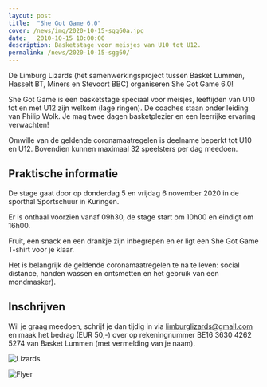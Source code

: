 ```yaml
---
layout: post
title:  "She Got Game 6.0"
cover: /news/img/2020-10-15-sgg60a.jpg
date:   2010-10-15 10:00:00
description: Basketstage voor meisjes van U10 tot U12.
permalink: /news/2020-10-15-sgg60/
---
```


De Limburg Lizards (het samenwerkingsproject tussen Basket Lummen, Hasselt BT, Miners en Stevoort BBC) organiseren She Got Game 6.0!

She Got Game is een basketstage speciaal voor meisjes, leeftijden van U10 tot en met U12 zijn welkom (lage ringen). De coaches staan onder leiding van Philip Wolk. Je mag twee dagen basketplezier en een leerrijke ervaring verwachten!

Omwille van de geldende coronamaatregelen is deelname beperkt tot U10 en U12. Bovendien kunnen maximaal 32 speelsters per dag meedoen.

## Praktische informatie

De stage gaat door op donderdag 5 en vrijdag 6 november 2020 in de sporthal Sportschuur in Kuringen.

Er is onthaal voorzien vanaf 09h30, de stage start om 10h00 en eindigt om 16h00.

Fruit, een snack en een drankje zijn inbegrepen en er ligt een She Got Game T-shirt voor je klaar.

Het is belangrijk de geldende coronamaatregelen te na te leven: social distance, handen wassen en ontsmetten en het gebruik van een mondmasker). 

## Inschrijven

Wil je graag meedoen, schrijf je dan tijdig in via [limburglizards@gmail.com](mailto:limburglizards@gmail.com) en maak het bedrag (EUR 50,-) over op rekeningnummer BE16 3630 4262 5274 van Basket Lummen (met vermelding van je naam).

![Lizards](/news/img/2019-10-31-sgg40a.jpg)

![Flyer](/news/img/2020-10-15-sgg60c.jpg)
